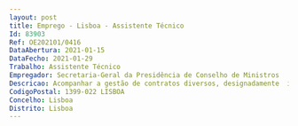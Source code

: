 ```yaml
--- 
layout: post
title: Emprego - Lisboa - Assistente Técnico
Id: 83903
Ref: OE202101/0416
DataAbertura: 2021-01-15
DataFecho: 2021-01-29
Trabalho: Assistente Técnico
Empregador: Secretaria-Geral da Presidência de Conselho de Ministros
Descricao: Acompanhar a gestão de contratos diversos, designadamente  i)	assegurar a gestão da comunicação com os fornecedores  ii)	assegurar a comunicação de reporte de problemas  iii)	garantir a monitorização da execução dos contratos  iv)	emitir pareceres sobre questões contratuais, apresentando propostas de atuação v)	desenvolver outras tarefas de cariz administrativo, nomeadamente, organização e tratamento de documentação e outros serviços de apoio administrativo que lhe sejam solicitados.
CodigoPostal: 1399-022 LISBOA
Concelho: Lisboa
Distrito: Lisboa
--- 
```

